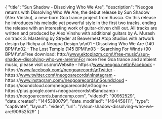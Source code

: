 {
    "title": "Sun Shadow - Dissolving Who We Are",
    "description": "Neogoa returns with Dissolving Who We Are, the debut release by Sun Shadow (Alex Vinshu), a new-born Goa trance project from Russia. On this release he introduces his melodic yet powerful style in the first two tracks, ending the release with an interesting work of guitar-driven chill out. All tracks are written and produced by Alex Vinshu with additional guitars by A. Murash on track 3. Mastering by Stryder at Beavernest Atop Studios with artwork design by Richpa at Neogoa Design.\n\n01 - Dissolving Who We Are (140 BPM)\n02 - The Lost Temple (145 BPM)\n03 - Searching For Winds (90 BPM)\n\nFree download: http:\/\/www.ektoplazm.com\/free-music\/sun-shadow-dissolving-who-we-are\n\nFor more free Goa trance and ambient music, please visit us:\n\nWebsite - https:\/\/www.neogoa.net\nFacebook - https:\/\/www.facebook.com\/neogoarecords\nTwitter - https:\/\/www.twitter.com\/neogoarecords\nInstagram - https:\/\/www.instagram.com\/neogoarecords\nSoundcloud - https:\/\/soundcloud.com\/neogoarecords\nGoogle+ - https:\/\/plus.google.com\/+neogoarecords\nBandcamp - https:\/\/neogoarecords.bandcamp.com",
    "videoid": "90952529",
    "date_created": "1445380079",
    "date_modified": "1494456111",
    "type": "captivate",
    "layout": "video",
    "url": "\/v\/sun-shadow-dissolving-who-we-are\/90952529"
}